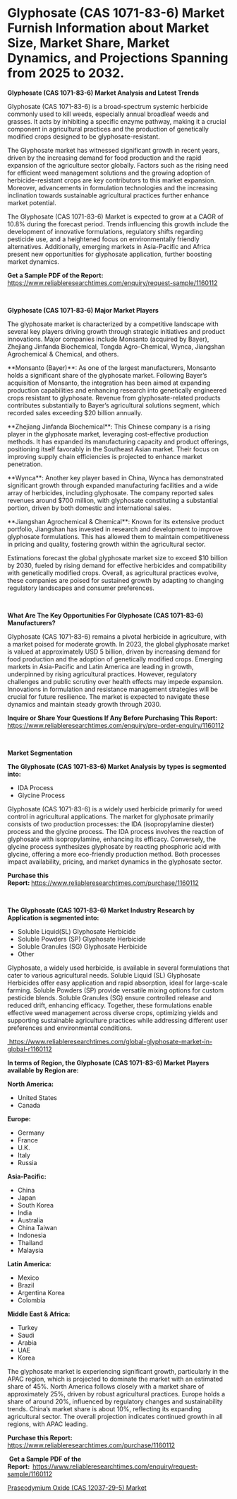 <p><h1>Glyphosate (CAS 1071-83-6) Market Furnish Information about Market Size, Market Share, Market Dynamics, and Projections Spanning from 2025 to 2032.</h1></p><p><strong>Glyphosate (CAS 1071-83-6) Market Analysis and Latest Trends</strong></p>
<p><p>Glyphosate (CAS 1071-83-6) is a broad-spectrum systemic herbicide commonly used to kill weeds, especially annual broadleaf weeds and grasses. It acts by inhibiting a specific enzyme pathway, making it a crucial component in agricultural practices and the production of genetically modified crops designed to be glyphosate-resistant. </p><p>The Glyphosate market has witnessed significant growth in recent years, driven by the increasing demand for food production and the rapid expansion of the agriculture sector globally. Factors such as the rising need for efficient weed management solutions and the growing adoption of herbicide-resistant crops are key contributors to this market expansion. Moreover, advancements in formulation technologies and the increasing inclination towards sustainable agricultural practices further enhance market potential.</p><p>The Glyphosate (CAS 1071-83-6) Market is expected to grow at a CAGR of 10.8% during the forecast period. Trends influencing this growth include the development of innovative formulations, regulatory shifts regarding pesticide use, and a heightened focus on environmentally friendly alternatives. Additionally, emerging markets in Asia-Pacific and Africa present new opportunities for glyphosate application, further boosting market dynamics.</p></p>
<p><strong>Get a Sample PDF of the Report:&nbsp;</strong> <a href="https://www.reliableresearchtimes.com/enquiry/request-sample/1160112?utm_campaign=3291&utm_medium=2&utm_source=Github&utm_content=ia&utm_term=22032025&utm_id=glyphosate-cas-1071-83-6">https://www.reliableresearchtimes.com/enquiry/request-sample/1160112</a></p>
<p>&nbsp;</p>
<p><strong>Glyphosate (CAS 1071-83-6) Major Market Players</strong></p>
<p><p>The glyphosate market is characterized by a competitive landscape with several key players driving growth through strategic initiatives and product innovations. Major companies include Monsanto (acquired by Bayer), Zhejiang Jinfanda Biochemical, Tongda Agro-Chemical, Wynca, Jiangshan Agrochemical & Chemical, and others.</p><p>**Monsanto (Bayer)**: As one of the largest manufacturers, Monsanto holds a significant share of the glyphosate market. Following Bayer’s acquisition of Monsanto, the integration has been aimed at expanding production capabilities and enhancing research into genetically engineered crops resistant to glyphosate. Revenue from glyphosate-related products contributes substantially to Bayer’s agricultural solutions segment, which recorded sales exceeding $20 billion annually.</p><p>**Zhejiang Jinfanda Biochemical**: This Chinese company is a rising player in the glyphosate market, leveraging cost-effective production methods. It has expanded its manufacturing capacity and product offerings, positioning itself favorably in the Southeast Asian market. Their focus on improving supply chain efficiencies is projected to enhance market penetration.</p><p>**Wynca**: Another key player based in China, Wynca has demonstrated significant growth through expanded manufacturing facilities and a wide array of herbicides, including glyphosate. The company reported sales revenues around $700 million, with glyphosate constituting a substantial portion, driven by both domestic and international sales.</p><p>**Jiangshan Agrochemical & Chemical**: Known for its extensive product portfolio, Jiangshan has invested in research and development to improve glyphosate formulations. This has allowed them to maintain competitiveness in pricing and quality, fostering growth within the agricultural sector.</p><p>Estimations forecast the global glyphosate market size to exceed $10 billion by 2030, fueled by rising demand for effective herbicides and compatibility with genetically modified crops. Overall, as agricultural practices evolve, these companies are poised for sustained growth by adapting to changing regulatory landscapes and consumer preferences.</p></p>
<p>&nbsp;</p>
<p><strong>What Are The Key Opportunities For Glyphosate (CAS 1071-83-6) Manufacturers?</strong></p>
<p><p>Glyphosate (CAS 1071-83-6) remains a pivotal herbicide in agriculture, with a market poised for moderate growth. In 2023, the global glyphosate market is valued at approximately USD 5 billion, driven by increasing demand for food production and the adoption of genetically modified crops. Emerging markets in Asia-Pacific and Latin America are leading in growth, underpinned by rising agricultural practices. However, regulatory challenges and public scrutiny over health effects may impede expansion. Innovations in formulation and resistance management strategies will be crucial for future resilience. The market is expected to navigate these dynamics and maintain steady growth through 2030.</p></p>
<p><strong>Inquire or Share Your Questions If Any Before Purchasing This Report:</strong> <a href="https://www.reliableresearchtimes.com/enquiry/pre-order-enquiry/1160112?utm_campaign=3291&utm_medium=2&utm_source=Github&utm_content=ia&utm_term=22032025&utm_id=glyphosate-cas-1071-83-6">https://www.reliableresearchtimes.com/enquiry/pre-order-enquiry/1160112</a></p>
<p>&nbsp;</p>
<p><strong>Market Segmentation</strong></p>
<p><strong>The Glyphosate (CAS 1071-83-6) Market Analysis by types is segmented into:</strong></p>
<p><ul><li>IDA Process</li><li>Glycine Process</li></ul></p>
<p><p>Glyphosate (CAS 1071-83-6) is a widely used herbicide primarily for weed control in agricultural applications. The market for glyphosate primarily consists of two production processes: the IDA (isopropylamine diester) process and the glycine process. The IDA process involves the reaction of glyphosate with isopropylamine, enhancing its efficacy. Conversely, the glycine process synthesizes glyphosate by reacting phosphoric acid with glycine, offering a more eco-friendly production method. Both processes impact availability, pricing, and market dynamics in the glyphosate sector.</p></p>
<p><strong>Purchase this Report:&nbsp;</strong><a href="https://www.reliableresearchtimes.com/purchase/1160112?utm_campaign=3291&utm_medium=2&utm_source=Github&utm_content=ia&utm_term=22032025&utm_id=glyphosate-cas-1071-83-6">https://www.reliableresearchtimes.com/purchase/1160112</a></p>
<p>&nbsp;</p>
<p><strong>The Glyphosate (CAS 1071-83-6) Market Industry Research by Application is segmented into:</strong></p>
<p><ul><li>Soluble Liquid(SL) Glyphosate Herbicide</li><li>Soluble Powders (SP) Glyphosate Herbicide</li><li>Soluble Granules (SG) Glyphosate Herbicide</li><li>Other</li></ul></p>
<p><p>Glyphosate, a widely used herbicide, is available in several formulations that cater to various agricultural needs. Soluble Liquid (SL) Glyphosate Herbicides offer easy application and rapid absorption, ideal for large-scale farming. Soluble Powders (SP) provide versatile mixing options for custom pesticide blends. Soluble Granules (SG) ensure controlled release and reduced drift, enhancing efficacy. Together, these formulations enable effective weed management across diverse crops, optimizing yields and supporting sustainable agriculture practices while addressing different user preferences and environmental conditions.</p></p>
<p><a href="https://www.reliableresearchtimes.com/global-glyphosate-market-in-global-r1160112?utm_campaign=3291&utm_medium=2&utm_source=Github&utm_content=ia&utm_term=22032025&utm_id=glyphosate-cas-1071-83-6">&nbsp;https://www.reliableresearchtimes.com/global-glyphosate-market-in-global-r1160112</a></p>
<p><strong>In terms of Region, the Glyphosate (CAS 1071-83-6) Market Players available by Region are:</strong></p>
<p>
    <p> <strong> North America: </strong>
        <ul>
            <li>United States</li>
            <li>Canada</li>
        </ul>
        </p> 
    <p> <strong> Europe: </strong>
        <ul>
            <li>Germany</li>
            <li>France</li>
            <li>U.K.</li>
            <li>Italy</li>
            <li>Russia</li>
        </ul>
        </p> 
    <p> <strong> Asia-Pacific: </strong>
        <ul>
            <li>China</li>
            <li>Japan</li>
            <li>South Korea</li>
            <li>India</li>
            <li>Australia</li>
            <li>China Taiwan</li>
            <li>Indonesia</li>
            <li>Thailand</li>
            <li>Malaysia</li>
        </ul>
        </p> 
    <p> <strong> Latin America: </strong>
        <ul>
            <li>Mexico</li>
            <li>Brazil</li>
            <li>Argentina Korea</li>
            <li>Colombia</li>
        </ul>
        </p> 
    <p> <strong> Middle East & Africa: </strong>
        <ul>
            <li>Turkey</li>
            <li>Saudi</li>
            <li>Arabia</li>
            <li>UAE</li>
            <li>Korea</li>
        </ul>
    </p>
    </p>
<p><p>The glyphosate market is experiencing significant growth, particularly in the APAC region, which is projected to dominate the market with an estimated share of 45%. North America follows closely with a market share of approximately 25%, driven by robust agricultural practices. Europe holds a share of around 20%, influenced by regulatory changes and sustainability trends. China’s market share is about 10%, reflecting its expanding agricultural sector. The overall projection indicates continued growth in all regions, with APAC leading.</p></p>
<p><strong>Purchase this Report: </strong><a href="https://www.reliableresearchtimes.com/purchase/1160112?utm_campaign=3291&utm_medium=2&utm_source=Github&utm_content=ia&utm_term=22032025&utm_id=glyphosate-cas-1071-83-6">https://www.reliableresearchtimes.com/purchase/1160112</a></p>
<p>&nbsp;<strong>Get a Sample PDF of the Report:&nbsp;&nbsp;</strong><a href="https://www.reliableresearchtimes.com/enquiry/request-sample/1160112?utm_campaign=3291&utm_medium=2&utm_source=Github&utm_content=ia&utm_term=22032025&utm_id=glyphosate-cas-1071-83-6">https://www.reliableresearchtimes.com/enquiry/request-sample/1160112</a></p>
<p><strong></strong></p>
<p><p><a href="https://github.com/daphnyvashdi/Market-Research-Report-List-1/blob/main/praseodymium-oxide-cas-12037-29-5-market.md?utm_campaign=3291&utm_medium=2&utm_source=Github&utm_content=ia&utm_term=22032025&utm_id=glyphosate-cas-1071-83-6">Praseodymium Oxide (CAS 12037-29-5) Market</a></p></p>